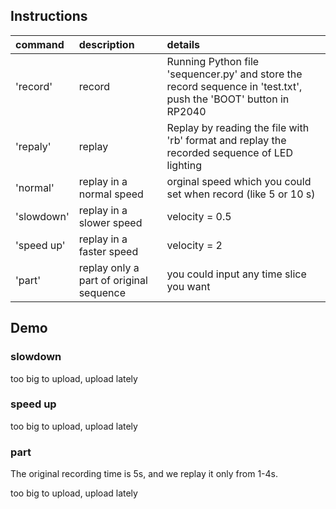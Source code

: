 ## Instructions
| command | description | details |
| :--| :--  |:-- |
| 'record' | record|Running Python file 'sequencer.py' and store the record sequence in 'test.txt', push the 'BOOT' button in RP2040|
| 'repaly' | replay|Replay by reading the file with 'rb' format and replay the recorded sequence of LED lighting|
| 'normal' | replay in a normal speed|orginal speed which you could set when record (like 5 or 10 s)|
| 'slowdown' | replay in a slower speed|velocity = 0.5|
| 'speed up' | replay in a faster speed|velocity = 2|
| 'part' | replay only a part of original sequence|you could input any time slice you want|

## Demo

### slowdown

too big to upload, upload lately

### speed up

too big to upload, upload lately

### part

The original recording time is 5s, and we replay it only from 1-4s.

too big to upload, upload lately
